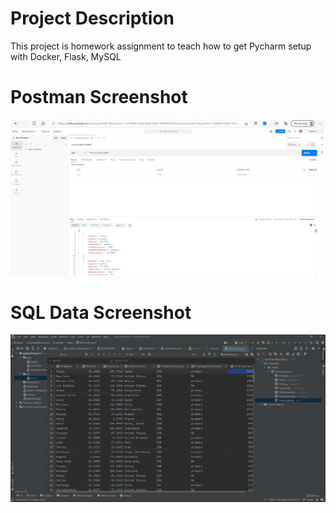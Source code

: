 # Project Description
This project is homework assignment to teach how to get Pycharm setup with Docker, Flask, MySQL
# Postman Screenshot
![postman request output](screenshots/postman.png)
# SQL Data Screenshot
![pycharm data query](screenshots/query.png)